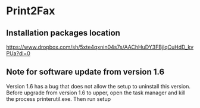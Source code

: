 # Print2Fax

## Installation packages location
https://www.dropbox.com/sh/5xte4qxnin04s7s/AAChHuDY3FBjlqCuHdD_kvPUa?dl=0

## Note for software update from version 1.6
Version 1.6 has a bug that does not allow the setup to uninstall this version.
Before upgrade from version 1.6 to upper, open the task manager and kill the process printerutil.exe. Then run setup
